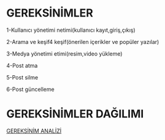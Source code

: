 # GEREKSİNİMLER		
1-Kullanıcı yönetimi	netimi(kullanıcı kayıt,giriş,çıkış)		

2-Arama  ve keşif4	keşif(önerilen içerikler ve popüler yazılar)	

3-Medya yönetimi	etimi(resim,video yükleme)	

4-Post atma		

5-Post silme

6-Post güncelleme				


# GEREKSİNİMLER	DAĞILIMI				
[GEREKSİNİM ANALİZİ](https://github.com/rojdaayldz/gereksinim-analizi/tree/main)






